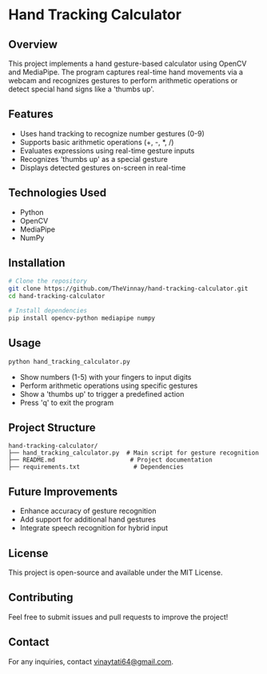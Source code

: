 # Hand Tracking Calculator

## Overview
This project implements a hand gesture-based calculator using OpenCV and MediaPipe. The program captures real-time hand movements via a webcam and recognizes gestures to perform arithmetic operations or detect special hand signs like a 'thumbs up'.

## Features
- Uses hand tracking to recognize number gestures (0-9)
- Supports basic arithmetic operations (+, -, *, /)
- Evaluates expressions using real-time gesture inputs
- Recognizes 'thumbs up' as a special gesture
- Displays detected gestures on-screen in real-time

## Technologies Used
- Python
- OpenCV
- MediaPipe
- NumPy

## Installation
```sh
# Clone the repository
git clone https://github.com/TheVinnay/hand-tracking-calculator.git
cd hand-tracking-calculator

# Install dependencies
pip install opencv-python mediapipe numpy
```

## Usage
```sh
python hand_tracking_calculator.py
```
- Show numbers (1-5) with your fingers to input digits
- Perform arithmetic operations using specific gestures
- Show a 'thumbs up' to trigger a predefined action
- Press 'q' to exit the program

## Project Structure
```
hand-tracking-calculator/
├── hand_tracking_calculator.py  # Main script for gesture recognition
├── README.md                     # Project documentation
├── requirements.txt               # Dependencies
```

## Future Improvements
- Enhance accuracy of gesture recognition
- Add support for additional hand gestures
- Integrate speech recognition for hybrid input

## License
This project is open-source and available under the MIT License.

## Contributing
Feel free to submit issues and pull requests to improve the project!

## Contact
For any inquiries, contact [vinaytati64@gmail.com](mailto:vinaytati64@gmail.com).

